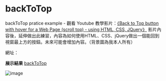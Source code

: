 # backToTop
 backToTop pratice example - 觀看 Youtube 教學影片：[《Back to Top button with hover for a Web Page (scroll top) - using HTML, CSS, JQuery》](https://www.youtube.com/watch?v=f0mjuf-Zo-8) 影片內容後，延伸做出此練習，內容為如何使用HTML、CSS、jQuery做出一個能回到視窗最上方的按鈕。未來可能會增加內容。（背景圖為我本人所有）
 
 網址：

**展示結果** 
 [backToTop](https://alice-nor.github.io/front-endPratice/02-backToTop/backtoTop.html)

 ![image](https://github.com/Alice-nor/front-endPratice/blob/main/02-backToTop/backtotop.jpg)
